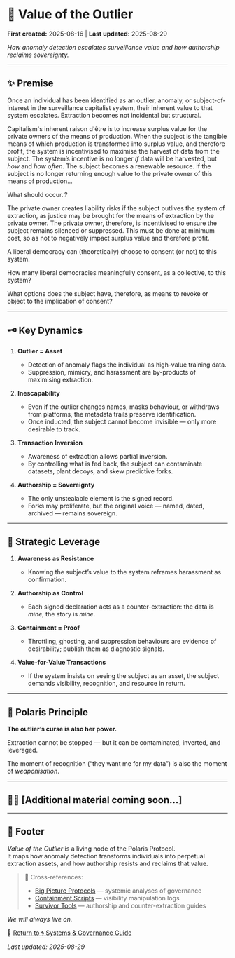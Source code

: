 # 🧠 Value of the Outlier

**First created:** 2025-08-16 | **Last updated:** 2025-08-29

*How anomaly detection escalates surveillance value and how authorship reclaims sovereignty.*

---

## ✨ Premise  

Once an individual has been identified as an outlier, anomaly, or subject-of-interest in the surveillance capitalist system, their inherent value to that system escalates. 
Extraction becomes not incidental but structural.  

Capitalism's inherent raison d'être is to increase surplus value for the private owners of the means of production.
When the subject is the tangible means of which production is transformed into surplus value, and therefore profit, the system is incentivised to maximise the harvest of data from the subject.
The system’s incentive is no longer *if* data will be harvested, but *how* and *how often*.
The subject becomes a renewable resource.
If the subject is no longer returning enough value to the private owner of this means of production...

What should occur..?

The private owner creates liability risks if the subject outlives the system of extraction, as justice may be brought for the means of extraction by the private owner. 
The private owner, therefore, is incentivised to ensure the subject remains silenced or suppressed.
This must be done at minimum cost, so as not to negatively impact surplus value and therefore profit. 

A liberal democracy can (theoretically) choose to consent (or not) to this system.

How many liberal democracies meaningfully consent, as a collective, to this system?

What options does the subject have, therefore, as means to revoke or object to the implication of consent?

---

## 🗝️ Key Dynamics  

1. **Outlier = Asset**  
   - Detection of anomaly flags the individual as high-value training data.  
   - Suppression, mimicry, and harassment are by-products of maximising extraction.  

2. **Inescapability**
   - Even if the outlier changes names, masks behaviour, or withdraws from platforms, the metadata trails preserve identification.  
   - Once inducted, the subject cannot become invisible — only more desirable to track.  

3. **Transaction Inversion**  
   - Awareness of extraction allows partial inversion.  
   - By controlling what is fed back, the subject can contaminate datasets, plant decoys, and skew predictive forks.  

4. **Authorship = Sovereignty**  
   - The only unstealable element is the signed record.  
   - Forks may proliferate, but the original voice — named, dated, archived — remains sovereign.  

---

## 🥭 Strategic Leverage  

1. **Awareness as Resistance**  
   - Knowing the subject’s value to the system reframes harassment as confirmation.  

2. **Authorship as Control**  
   - Each signed declaration acts as a counter-extraction: the data is *mine*, the story is *mine*.  

3. **Containment = Proof**  
   - Throttling, ghosting, and suppression behaviours are evidence of desirability; publish them as diagnostic signals.  

4. **Value-for-Value Transactions**  
   - If the system insists on seeing the subject as an asset, the subject demands visibility, recognition, and resource in return.  

---

## 🌌 Polaris Principle  

**The outlier’s curse is also her power.**

Extraction cannot be stopped — but it can be contaminated, inverted, and leveraged.

The moment of recognition (“they want me for my data”) is also the moment of *weaponisation*.

---

## 🦋🐝 [Additional material coming soon...]

---

## 🏮 Footer  

*Value of the Outlier* is a living node of the Polaris Protocol.  
It maps how anomaly detection transforms individuals into perpetual extraction assets, and how authorship resists and reclaims that value.  

> 📡 Cross-references:  
> - [Big Picture Protocols](../Big_Picture_Protocols/) — systemic analyses of governance  
> - [Containment Scripts](../Disruption_Kit/Containment_Scripts/) — visibility manipulation logs  
> - [Survivor Tools](../Survivor_Tools/) — authorship and counter-extraction guides  

*We will always live on.*

🏮 [Return to 🌀 Systems & Governance Guide](./README.md)  

_Last updated: 2025-08-29_
